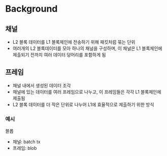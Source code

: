 # Background

## 채널
- L2 블록 데이터를 L1 블록체인에 전송하기 위해 패킷처럼 묶는 단위
- 여러개의 L2 블록데이터를 모아 하나의 채널을 구성하며, 이 채널은 L1 블록체인에 제출되기 전까지 여러 데이터 덩어리를 포함하게 됨

## 프레임
- 채널 내에서 생성된 데이터 조각
- 채널에 있는 데이터를 여러 프레임으로 나누고, 이 프레임들은 각각 L1 블록체인에 제출됨
- L2 블록 데이터를 더 작은 단위로 나누어 L1에 효율적으로 제출하기 위한 방식

### 예시
블롭
- 채널: batch tx
- 프레임: blob
